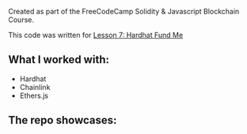 Created as part of the FreeCodeCamp Solidity & Javascript Blockchain Course.

This code was written for [Lesson 7: Hardhat Fund Me](https://www.youtube.com/watch?v=gyMwXuJrbJQ&t=36048s)

## What I worked with:

- Hardhat
- Chainlink
- Ethers.js

## The repo showcases:

